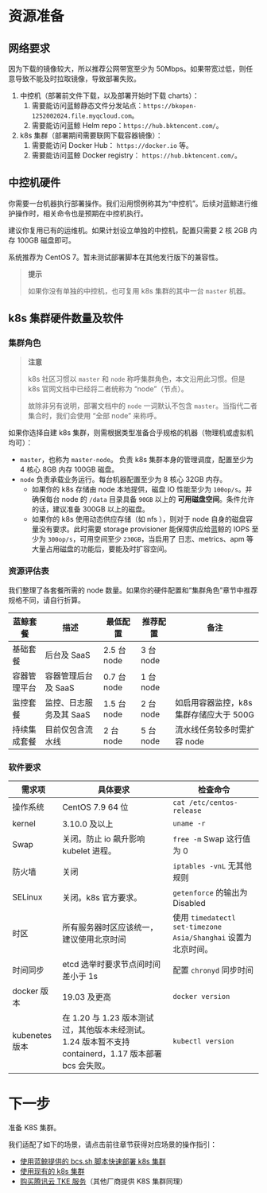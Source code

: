 # 资源准备

## 网络要求
因为下载的镜像较大，所以推荐公网带宽至少为 50Mbps。如果带宽过低，则任意导致不能及时拉取镜像，导致部署失败。

1. 中控机（部署前文件下载，以及部署开始时下载 charts）：
   1. 需要能访问蓝鲸静态文件分发站点：`https://bkopen-1252002024.file.myqcloud.com`。
   2. 需要能访问蓝鲸 Helm repo：`https://hub.bktencent.com/`。
2. k8s 集群（部署期间需要联网下载容器镜像）：
   1. 需要能访问 Docker Hub： `https://docker.io` 等。
   2. 需要能访问蓝鲸 Docker registry： `https://hub.bktencent.com/`。

## 中控机硬件
你需要一台机器执行部署操作。我们沿用惯例称其为“中控机”。后续对蓝鲸进行维护操作时，相关命令也是预期在中控机执行。

建议你复用已有的运维机。如果计划设立单独的中控机，配置只需要 2 核 2GB 内存 100GB 磁盘即可。

系统推荐为 CentOS 7。暂未测试部署脚本在其他发行版下的兼容性。

>**提示**
>
>如果你没有单独的中控机，也可复用 k8s 集群的其中一台 `master` 机器。

## k8s 集群硬件数量及软件
### 集群角色
>**注意**
>
>k8s 社区习惯以 `master` 和 `node` 称呼集群角色，本文沿用此习惯。但是 k8s 官网文档中已经将二者统称为 “node”（节点）。
>
>故除非另有说明，部署文档中的 `node` 一词默认不包含 `master`。当指代二者集合时，我们会使用 “全部 node” 来称呼。

如果你选择自建 k8s 集群，则需根据类型准备合乎规格的机器（物理机或虚拟机均可）：
* `master`，也称为 `master-node`。 负责 k8s 集群本身的管理调度，配置至少为 4 核心 8GB 内存 100GB 磁盘。
* `node` 负责承载业务运行。每台机器配置至少为 8 核心 32GB 内存。
  * 如果你的 k8s 存储由 node 本地提供，磁盘 IO 性能至少为 `100op/s`。并确保每台 node 的 `/data` 目录具备 `90GB` 以上的 **可用磁盘空间**。条件允许的话，建议准备 300GB 以上的磁盘。
  * 如果你的 k8s 使用动态供应存储（如 nfs ），则对于 node 自身的磁盘容量没有要求。此时需要 storage provisioner 能保障供应给蓝鲸的 IOPS 至少为 `300op/s`，可用空间至少 `230GB`，当启用了 日志、metrics、apm 等大量占用磁盘的功能后，要能及时扩容空间。

### 资源评估表
我们整理了各套餐所需的 node 数量。如果你的硬件配置和“集群角色”章节中推荐规格不同，请自行折算。

|蓝鲸套餐 | 描述 | 最低配置 | 推荐配置 | 备注 |
| -- | -- | -- | -- | -- |
|基础套餐 | 后台及 SaaS | 2.5 台 node | 3 台 node | |
|容器管理平台 | 容器管理后台及 SaaS | 0.7 台 node | 1 台 node | |
|监控套餐 | 监控、日志服务及其 SaaS | 1.5 台 node | 2 台 node | 如启用容器监控，k8s 集群存储应大于 500G |
|持续集成套餐 | 目前仅包含流水线 | 2 台 node | 5 台 node | 流水线任务较多时需扩容 node |

### 软件要求
| 需求项 | 具体要求 | 检查命令 |
| -- | -- | -- |
| 操作系统 | CentOS 7.9 64 位 | `cat /etc/centos-release` |
| kernel | 3.10.0 及以上 | `uname -r` |
| Swap | 关闭。防止 io 飙升影响 kubelet 进程。 | `free -m` Swap 这行值为 0 |
| 防火墙 | 关闭 | `iptables -vnL` 无其他规则 |
| SELinux | 关闭。k8s 官方要求。 | `getenforce` 的输出为 Disabled |
| 时区 | 所有服务器时区应该统一，建议使用北京时间 | 使用 `timedatectl set-timezone Asia/Shanghai` 设置为北京时间。 |
| 时间同步 | etcd 选举时要求节点间时间差小于 1s | 配置 `chronyd` 同步时间 |
| docker 版本 | 19.03 及更高 | `docker version` |
| kubenetes 版本 | 在 1.20 与 1.23 版本测试过，其他版本未经测试。1.24 版本暂不支持 containerd，1.17 版本部署 bcs 会失败。 | `kubectl version` |


<a id="get-a-k8s-cluster" name="get-a-k8s-cluster"></a>

# 下一步
准备 K8S 集群。

我们适配了如下的场景，请点击前往章节获得对应场景的操作指引：
* [使用蓝鲸提供的 bcs.sh 脚本快速部署 k8s 集群](get-k8s-create-bcssh.md)
* [使用现有的 k8s 集群](get-k8s-import-kubeconfig.md)
* [购买腾讯云 TKE 服务](get-k8s-purchase-tke.md)（其他厂商提供 K8S 集群同理）
